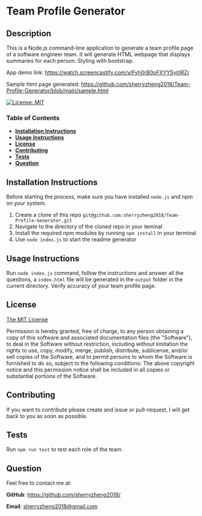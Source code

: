 # **Team Profile Generator**

## Description


This is a Node.js command-line application to generate a team profile page of a software engineer team. It will generate HTML webpage that displays summaries for each person. Styling with bootstrap.

App demo link: https://watch.screencastify.com/v/Fvh0rB0oFXYY5yjtIRZr

Sample html page generated: https://github.com/sherryzheng2018/Team-Profile-Generator/blob/main/sample.html


[![License: MIT](https://img.shields.io/badge/License-MIT-yellow.svg)](https://opensource.org/licenses/MIT)

### Table of Contents

- **[Installation Instructions](#installation-instructions)**<br>
- **[Usage Instructions](#usage-instructions)**<br>
- **[License](#license)**<br>
- **[Contributing](#contributing)**<br>
- **[Tests](#tests)**<br>
- **[Question](#questions)**<br>

## Installation Instructions

Before starting the process, make sure you have installed ``node.js`` and npm on your system.

1. Create a clone of this repo ``git@github.com:sherryzheng2018/Team-Profile-Generator.git``
2. Navigate to the directory of the cloned repo in your teminal
3. Install the required npm modules by running ``npm install`` in your terminal
4. Use ```node index.js``` to start the readme generator

## Usage Instructions

Run ``node index.js`` command, follow the instructions and answer all the questions, a ``index.html`` file will be generated in the ``output`` folder in the current directory. Verify accuracy of your team profile page.

## License

[The MIT License](https://opensource.org/licenses/MIT)

Permission is hereby granted, free of charge, to any person obtaining a copy of this software and associated documentation files (the "Software"), to deal in the Software without restriction, including without limitation the rights to use, copy, modify, merge, publish, distribute, sublicense, and/or sell copies of the Software, and to permit persons to whom the Software is furnished to do so, subject to the following conditions: The above copyright notice and this permission notice shall be included in all copies or substantial portions of the Software.

## Contributing

If you want to contribute please create and issue or pull-request, I will get back to you as soon as possible.

## Tests

Run ``npm run test`` to test each role of the team.

## Question

Feel free to contact me at: 

**GitHub**: https://github.com/sherryzheng2018/

**Email**: sherryzheng2018@gmail.com

